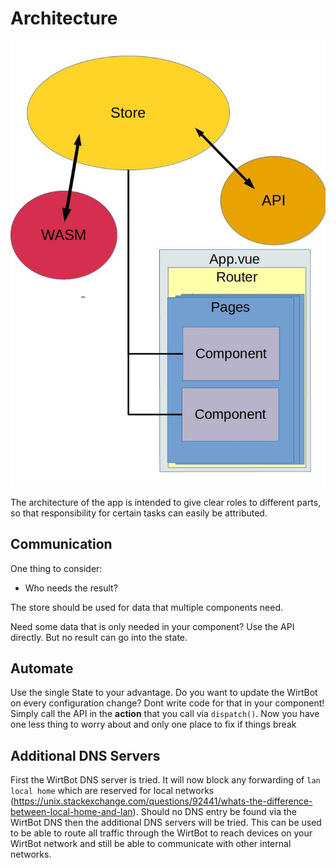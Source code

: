 # Architecture

![Architecture diagram](Architecture_diagram.jpg)

The architecture of the app is intended to give clear roles to different parts, so that responsibility for certain tasks can easily be attributed.

## Communication

One thing to consider:

- Who needs the result?

The store should be used for data that multiple components need.

Need some data that is only needed in your component? Use the API directly. But no result can go into the state.

## Automate

Use the single State to your advantage.
Do you want to update the WirtBot on every configuration change? Dont write code for that in your component!
Simply call the API in the **action** that you call via `dispatch()`. Now you have one less thing to worry about and only one place to fix if things break

## Additional DNS Servers
First the WirtBot DNS server is tried. It will now block any forwarding of `lan local home` which are reserved for local networks (https://unix.stackexchange.com/questions/92441/whats-the-difference-between-local-home-and-lan).
Should no DNS entry be found via the WirtBot DNS then the additional DNS servers will be tried.
This can be used to be able to route all traffic through the WirtBot to reach devices on your WirtBot network and still be able to communicate with other internal networks.
